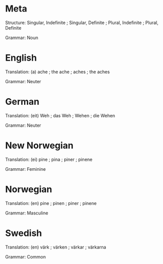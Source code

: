 Meta
====

Structure: Singular, Indefinite ; Singular, Definite ; Plural, Indefinite ; Plural, Definite

Grammar:   Noun



English
=======

Translation: (a) ache ; the ache ; aches ; the aches

Grammar:     Neuter



German
======

Translation: (eit) Weh ; das Weh ; Wehen ; die Wehen

Grammar:     Neuter



New Norwegian
=============

Translation: (ei) pine ; pina ; piner ; pinene

Grammar:     Feminine



Norwegian
=========

Translation: (en) pine ; pinen ; piner ; pinene

Grammar:     Masculine



Swedish
=======

Translation: (en) värk ; värken ; värkar ; värkarna

Grammar:     Common

